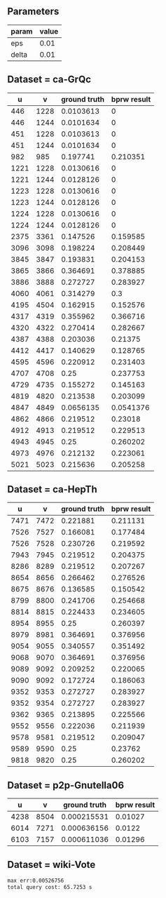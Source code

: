 ## Parameters

param | value
--- | ---
eps | 0.01 
delta | 0.01

## Dataset = ca-GrQc

u | v | ground truth | bprw result
--- | --- | --- | ---
446 | 1228 | 0.0103613 | 0
446 | 1244 | 0.0101634 | 0
451 | 1228 | 0.0103613 | 0
451 | 1244 | 0.0101634 | 0
982 | 985 | 0.197741 | 0.210351
1221 | 1228 | 0.0130616 | 0
1221 | 1244 | 0.0128126 | 0
1223 | 1228 | 0.0130616 | 0
1223 | 1244 | 0.0128126 | 0
1224 | 1228 | 0.0130616 | 0
1224 | 1244 | 0.0128126 | 0
2375 | 3361 | 0.147526 | 0.159585
3096 | 3098 | 0.198224 | 0.208449
3845 | 3847 | 0.193831 | 0.204153
3865 | 3866 | 0.364691 | 0.378885
3886 | 3888 | 0.272727 | 0.283927
4060 | 4061 | 0.314279 | 0.3
4195 | 4504 | 0.162915 | 0.152576
4317 | 4319 | 0.355962 | 0.366716
4320 | 4322 | 0.270414 | 0.282667
4387 | 4388 | 0.203036 | 0.21375
4412 | 4417 | 0.140629 | 0.128765
4595 | 4596 | 0.220912 | 0.231403
4707 | 4708 | 0.25 | 0.237753
4729 | 4735 | 0.155272 | 0.145163
4819 | 4820 | 0.213538 | 0.203099
4847 | 4849 | 0.0656135 | 0.0541376
4862 | 4866 | 0.219512 | 0.23018
4912 | 4913 | 0.219512 | 0.229513
4943 | 4945 | 0.25 | 0.260202
4973 | 4976 | 0.212132 | 0.223061
5021 | 5023 | 0.215636 | 0.205258

## Dataset = ca-HepTh

u | v | ground truth | bprw result
--- | --- | --- | ---
7471 | 7472 | 0.221881 | 0.211131
7526 | 7527 | 0.166081 | 0.177484
7526 | 7528 | 0.230726 | 0.219592
7943 | 7945 | 0.219512 | 0.204375
8286 | 8289 | 0.219512 | 0.207267
8654 | 8656 | 0.266462 | 0.276526
8675 | 8676 | 0.136585 | 0.150542
8799 | 8800 | 0.241706 | 0.254668
8814 | 8815 | 0.224433 | 0.234605
8954 | 8955 | 0.25 | 0.260397
8979 | 8981 | 0.364691 | 0.376956
9054 | 9055 | 0.340557 | 0.351492
9068 | 9070 | 0.364691 | 0.376956
9089 | 9092 | 0.209252 | 0.220065
9090 | 9092 | 0.172724 | 0.186063
9352 | 9353 | 0.272727 | 0.283927
9352 | 9354 | 0.272727 | 0.283927
9362 | 9365 | 0.213895 | 0.225566
9552 | 9556 | 0.222036 | 0.211939
9578 | 9581 | 0.219512 | 0.209047
9589 | 9590 | 0.25 | 0.23762
9818 | 9820 | 0.25 | 0.260202

## Dataset = p2p-Gnutella06

u | v | ground truth | bprw result
--- | --- | --- | ---
4238 | 8504 | 0.000215531 | 0.01027
6014 | 7271 | 0.000636156 | 0.0122
6103 | 7157 | 0.000611036 | 0.01296

## Dataset = wiki-Vote

```zsh
max err:0.00526756
total query cost: 65.7253 s
```

